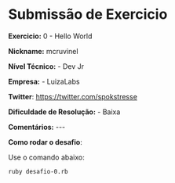 # Submissão de Exercicio

**Exercicio:** 0 - Hello World

**Nickname:** mcruvinel

**Nível Técnico:** - Dev Jr

**Empresa:** - LuizaLabs

**Twitter**: https://twitter.com/spokstresse

**Dificuldade de Resolução:** - Baixa

**Comentários:** ---

**Como rodar o desafio**:

Use o comando abaixo:
```bash
ruby desafio-0.rb
```
